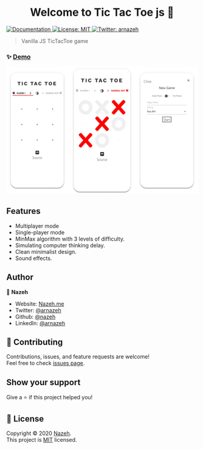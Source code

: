 <h1 align="center">Welcome to Tic Tac Toe js 👋</h1>
<p>
  <a href="https://github.com/Nazeh/tic-tac-toe-js/blob/master/README.md" target="_blank">
    <img alt="Documentation" src="https://img.shields.io/badge/documentation-yes-brightgreen.svg" />
  </a>
  <a href="https://github.com/Nazeh/tic-tac-toe-js/blob/master/LICENSE" target="_blank">
    <img alt="License: MIT" src="https://img.shields.io/badge/License-MIT-yellow.svg" />
  </a>
  <a href="https://twitter.com/arnazeh" target="_blank">
    <img alt="Twitter: arnazeh" src="https://img.shields.io/twitter/follow/arnazeh.svg?style=social" />
  </a>
</p>

> Vanilla JS TicTacToe game

### ✨ [Demo](https://nazeh.github.io/tic-tac-toe-js/)

<img alt='screenshot' src='docs/screenshot.webp'>

## Features

- Multiplayer mode
- Single-player mode
- MinMax algorithm with 3 levels of difficulty.
- Simulating computer thinking delay.
- Clean minimalist design.
- Sound effects.

## Author

👤 **Nazeh**

* Website: [Nazeh.me](https://www.nazeh.me/)
* Twitter: [@arnazeh](https://twitter.com/arnazeh)
* Github: [@nazeh](https://github.com/nazeh)
* LinkedIn: [@arnazeh](https://linkedin.com/in/arnazeh)

## 🤝 Contributing

Contributions, issues, and feature requests are welcome!<br />Feel free to check [issues page](https://github.com/Nazeh/tic-tac-toe-js/issues). 

## Show your support

Give a ⭐️ if this project helped you!

## 📝 License

Copyright © 2020 [Nazeh](https://github.com/nazeh).<br />
This project is [MIT](https://github.com/Nazeh/tic-tac-toe-js/blob/master/LICENSE) licensed.
